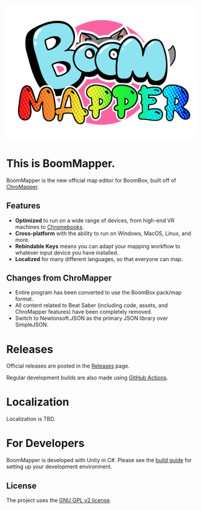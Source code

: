 ﻿![This is BoomMapper.](https://github.com/Cyberspline/BoomBox_BoomMapper/blob/master/Assets/_Graphics/Textures%20And%20Sprites/BoomMapper.png)

# This is BoomMapper.
BoomMapper is the new official map editor for BoomBox, built off of [ChroMapper](https://github.com/Caeden117/ChroMapper).

## Features
- **Optimized** to run on a wide range of devices, from high-end VR machines to [Chromebooks](https://cdn.discordapp.com/attachments/702231982335197264/892184054147993640/20210927_190030.jpg).
- **Cross-platform** with the ability to run on Windows, MacOS, Linux, and more.
- **Rebindable Keys** means you can adapt your mapping workflow to whatever input device you have installed.
- **Localized** for many different languages, so that everyone can map.

## Changes from ChroMapper
- Entire program has been converted to use the BoomBox pack/map format.
- All content related to Beat Saber (including code, assets, and ChroMapper features) have been completely removed.
- Switch to Newtonsoft.JSON as the primary JSON library over SimpleJSON.

# Releases
Official releases are posted in the [Releases](https://github.com/Cyberspline/BoomBox_BoomMapper/releases) page.

Regular development builds are also made using [GitHub Actions](https://github.com/Cyberspline/BoomBox_BoomMapper/actions).

# Localization
Localization is TBD.

# For Developers
BoomMapper is developed with Unity in C#. Please see the [build guide](BUILD.md) for setting up your development environment.

## License
The project uses the [GNU GPL v2 license](https://github.com/Cyberspline/BoomBox_BoomMapper/blob/master/LICENSE).
